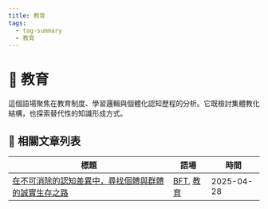 ```yaml
---
title: 教育
tags:
  - tag-summary
  - 教育
---
```


# 🧪 教育

這個語場聚焦在教育制度、學習邏輯與個體化認知歷程的分析。它既檢討集體教化結構，也探索替代性的知識形成方式。

## 📑 相關文章列表

| 標題 | 語場 | 時間 |
|------|------------|--------|
| [在不可消除的認知差異中，尋找個體與群體的誠實生存之路](/conversation/在不可消除的認知差異中，尋找個體與群體的誠實生存之路.md) | [BFT](/tags/BFT.md), [教育](/tags/教育.md) | 2025-04-28 |